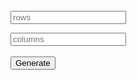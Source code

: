 <br>
<input type="text" id="row" placeholder="rows">
<p></p>
<input type="text" id="column" placeholder="columns">
<br><br>
<button onclick="displayLights()">Generate</button>
<div id="lightDisplay"></div>

<script>
   function displayLights() {
    document.getElementById("lightDisplay").innerHTML = ""; 

    var row = document.getElementById("row").value;
    var col = document.getElementById("column").value;
    var tempRed;
    var tempBlue;
    var tempGreen;

    fetch(`https://music.nighthawkcoders.tk/api/light/${row}/${col}`)
    .then(data => data.json())
    .then(data => {
      console.log(data);

      var p = document.createElement("p");
      for (let i = 0; i < row * col; i++) {
        tempRed = data[i].light.red;
        tempGreen = data[i].light.green; 
        tempBlue = data[i].light.blue;
        
        var div = document.createElement("div");
        div.style.width = "100px";
        div.style.height = "100px"; 
        div.style.color = "#000000";
        div.style.textAlign = "center";
        div.innerHTML += tempRed + ',' + tempGreen + ',' + tempBlue;
        div.style.backgroundColor = 'rgb(' + tempRed + ',' + tempGreen + ',' + tempBlue + ')';
        div.style.padding = "0px 0px";
        div.style.display = "inline-block";
        document.getElementById("lightDisplay").appendChild(div); 

        if ((i+1)%row == 0) {
          document.getElementById("lightDisplay").appendChild(p.cloneNode());
        }
      }
      
    }) 

   }
</script>